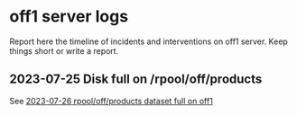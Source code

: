 # off1 server logs

Report here the timeline of incidents and interventions on off1 server.
Keep things short or write a report.

## 2023-07-25 Disk full on /rpool/off/products

See [2023-07-26 rpool/off/products dataset full on off1](reports/2023-07-26-rpool-off-products-full.md)
